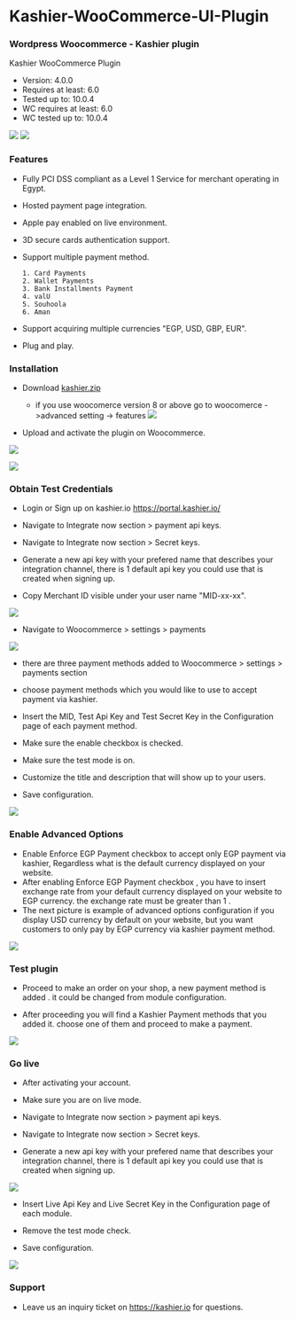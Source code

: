 # Kashier-WooCommerce-UI-Plugin
### Wordpress Woocommerce  - Kashier plugin
Kashier WooCommerce Plugin

 * Version: 4.0.0
 * Requires at least: 6.0
 * Tested up to: 10.0.4
 * WC requires at least: 6.0
 * WC tested up to: 10.0.4

![](https://raw.githubusercontent.com/Kashier-payments/Kashier-WooCommerce-UI-Plugin/main/steps/kashier-logo.png)
![](https://raw.githubusercontent.com/Kashier-payments/Kashier-WooCommerce-UI-Plugin/main/steps/woocommercew-logo.png)

### Features

- Fully PCI DSS compliant as a Level 1 Service for merchant operating in Egypt.

- Hosted payment page integration.

- Apple pay enabled on live environment.

- 3D secure cards authentication support.

- Support multiple payment method.

      1. Card Payments
      2. Wallet Payments 
      3. Bank Installments Payment    
      4. valU    
      5. Souhoola    
      6. Aman    

- Support acquiring multiple currencies "EGP, USD, GBP, EUR".

- Plug and play.


### Installation

- Download [kashier.zip](https://raw.githubusercontent.com/Kashier-payments/Kashier-Block-Based-Woocommerce/main/Kashier-Block-Based-WooCommerce-Plugin.zip)

  - if you use woocomerce version 8 or above go to woocomerce ->advanced setting -> features 
![](https://raw.githubusercontent.com/Kashier-payments/Kashier-WooCommerce-UI-Plugin/main/steps/hpos-feature-settings.webp)

- Upload and activate the plugin on Woocommerce.

![](https://raw.githubusercontent.com/Kashier-payments/Kashier-WooCommerce-UI-Plugin/main/steps/kashier_upload.png)

![](https://raw.githubusercontent.com/Kashier-payments/Kashier-WooCommerce-UI-Plugin/main/steps/kashier_activate.png)

### Obtain Test Credentials

- Login or Sign up on kashier.io https://portal.kashier.io/

- Navigate to Integrate now section > payment api keys.

- Navigate to Integrate now section > Secret keys.

- Generate a new api key with your prefered name that describes your integration channel, there is 1 default api key you could use that is created when signing up.

- Copy Merchant ID visible under your user name "MID-xx-xx".

![](https://raw.githubusercontent.com/Kashier-payments/Kashier-WooCommerce-UI-Plugin/main/steps/apikey_mid_test_new.png)

- Navigate to Woocommerce > settings > payments

![](https://raw.githubusercontent.com/Kashier-payments/Kashier-WooCommerce-UI-Plugin/main/steps/woocommerce_payment_methods.png)

- there are three payment methods added to Woocommerce > settings > payments section

- choose payment methods which you would like to use to accept payment via kashier.

- Insert the MID, Test Api Key and Test Secret Key in the Configuration page of each payment method. 

- Make sure the enable checkbox is checked.

- Make sure the test mode is on.

- Customize the title and description that will show up to your users.

- Save configuration.

![](https://raw.githubusercontent.com/Kashier-payments/Kashier-WooCommerce-UI-Plugin/main/steps/woocommerce_configurtion_payment.png)

### Enable Advanced Options 

- Enable Enforce EGP Payment checkbox to accept only EGP payment via kashier, Regardless what is the default currency displayed on your website.
- After enabling Enforce EGP Payment checkbox , you have to insert exchange rate from your default currency displayed on your website to EGP currency. the exchange rate must be greater than 1 .
- The next picture is example of advanced options configuration if you display USD currency by default on your website, but you want customers to only pay by EGP currency via kashier payment method. 

![](https://raw.githubusercontent.com/Kashier-payments/Kashier-WooCommerce-UI-Plugin/main/steps/advanced_options.png)

### Test plugin 

- Proceed to make an order on your shop, a new payment method is added . it could be changed from module configuration.

- After proceeding you will find a Kashier Payment methods that you added it. choose one of them and proceed to make a payment.

![](https://raw.githubusercontent.com/Kashier-payments/Kashier-WooCommerce-UI-Plugin/main/steps/new_payment_methods.png)


### Go live

- After activating your account.

- Make sure you are on live mode.

- Navigate to Integrate now section > payment api keys.

- Navigate to Integrate now section > Secret keys.

- Generate a new api key with your prefered name that describes your integration channel, there is 1 default api key you could use that is created when signing up.

![](https://raw.githubusercontent.com/Kashier-payments/Kashier-WooCommerce-UI-Plugin/main/steps/apikey_mid_test_new.png)

- Insert Live Api Key and Live Secret Key in the Configuration page of each module.

- Remove the test mode check.

- Save configuration.

![](https://raw.githubusercontent.com/Kashier-payments/Kashier-WooCommerce-UI-Plugin/main/steps/woocommerce_configuration_live.png)


### Support

- Leave us an inquiry ticket on https://kashier.io for questions.


